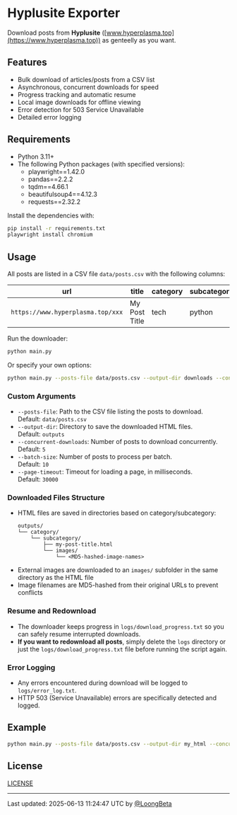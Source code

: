# Hyplusite Exporter

Download posts from **Hyplusite** ([www.hyperplasma.top](https://www.hyperplasma.top)) as genteelly as you want.

## Features

- Bulk download of articles/posts from a CSV list
- Asynchronous, concurrent downloads for speed
- Progress tracking and automatic resume
- Local image downloads for offline viewing
- Error detection for 503 Service Unavailable
- Detailed error logging

## Requirements

- Python 3.11+
- The following Python packages (with specified versions):
    - playwright==1.42.0  
    - pandas==2.2.2  
    - tqdm==4.66.1
    - beautifulsoup4==4.12.3
    - requests==2.32.2

Install the dependencies with:

```bash
pip install -r requirements.txt
playwright install chromium
```

## Usage

All posts are listed in a CSV file  `data/posts.csv` with the following columns:

| url                               | title         | category | subcategory |
| --------------------------------- | ------------- | -------- | ----------- |
| `https://www.hyperplasma.top/xxx` | My Post Title | tech     | python      |

Run the downloader:

```bash
python main.py
```

Or specify your own options:

```bash
python main.py --posts-file data/posts.csv --output-dir downloads --concurrent-downloads 8 --batch-size 20 --page-timeout 20000
```

### Custom Arguments

- `--posts-file`: Path to the CSV file listing the posts to download.  
  Default: `data/posts.csv`
- `--output-dir`: Directory to save the downloaded HTML files.  
  Default: `outputs`
- `--concurrent-downloads`: Number of posts to download concurrently.  
  Default: `5`
- `--batch-size`: Number of posts to process per batch.  
  Default: `10`
- `--page-timeout`: Timeout for loading a page, in milliseconds.  
  Default: `30000`

### Downloaded Files Structure

- HTML files are saved in directories based on category/subcategory:
  ```
  outputs/
  └── category/
      └── subcategory/
          ├── my-post-title.html
          └── images/
              └── <MD5-hashed-image-names>
  ```
- External images are downloaded to an `images/` subfolder in the same directory as the HTML file
- Image filenames are MD5-hashed from their original URLs to prevent conflicts

### Resume and Redownload

- The downloader keeps progress in `logs/download_progress.txt` so you can safely resume interrupted downloads.
- **If you want to redownload all posts**, simply delete the `logs` directory or just the `logs/download_progress.txt` file before running the script again.

### Error Logging

- Any errors encountered during download will be logged to `logs/error_log.txt`.
- HTTP 503 (Service Unavailable) errors are specifically detected and logged.

## Example

```bash
python main.py --posts-file data/posts.csv --output-dir my_html --concurrent-downloads 10
```

## License

[LICENSE](LICENSE)

---
Last updated: 2025-06-13 11:24:47 UTC by [@LoongBeta](https://github.com/LoongBeta)